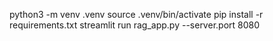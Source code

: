 python3 -m venv .venv
source .venv/bin/activate
pip install -r requirements.txt
streamlit run rag_app.py --server.port 8080